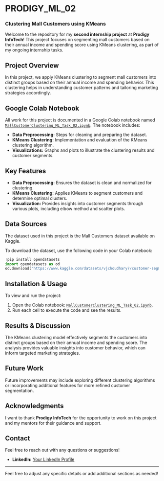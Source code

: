 # **PRODIGY_ML_02**

### **Clustering Mall Customers using KMeans**

Welcome to the repository for my **second internship project** at **Prodigy InfoTech**! This project focuses on segmenting mall customers based on their annual income and spending score using KMeans clustering, as part of my ongoing internship tasks.

## **Project Overview**

In this project, we apply KMeans clustering to segment mall customers into distinct groups based on their annual income and spending behavior. This clustering helps in understanding customer patterns and tailoring marketing strategies accordingly.

## **Google Colab Notebook**

All work for this project is documented in a Google Colab notebook named [`MallCustomerClustering_ML_Task_02.ipynb`](#). The notebook includes:

- **Data Preprocessing:** Steps for cleaning and preparing the dataset.
- **KMeans Clustering:** Implementation and evaluation of the KMeans clustering algorithm.
- **Visualizations:** Graphs and plots to illustrate the clustering results and customer segments.

## **Key Features**

- **Data Preprocessing:** Ensures the dataset is clean and normalized for clustering.
- **KMeans Clustering:** Applies KMeans to segment customers and determine optimal clusters.
- **Visualization:** Provides insights into customer segments through various plots, including elbow method and scatter plots.

## **Data Sources**

The dataset used in this project is the Mall Customers dataset available on Kaggle.

To download the dataset, use the following code in your Colab notebook:

```python
!pip install opendatasets
import opendatasets as od
od.download("https://www.kaggle.com/datasets/vjchoudhary7/customer-segmentation-tutorial-in-python/data")
```

## **Installation & Usage**

To view and run the project:

1. Open the Colab notebook: [`MallCustomerClustering_ML_Task_02.ipynb`](#).
2. Run each cell to execute the code and see the results.

## **Results & Discussion**

The KMeans clustering model effectively segments the customers into distinct groups based on their annual income and spending score. The analysis provides valuable insights into customer behavior, which can inform targeted marketing strategies.

## **Future Work**

Future improvements may include exploring different clustering algorithms or incorporating additional features for more refined customer segmentation.

## **Acknowledgments**

I want to thank **Prodigy InfoTech** for the opportunity to work on this project and my mentors for their guidance and support.

## **Contact**

Feel free to reach out with any questions or suggestions!

- **LinkedIn:** [Your LinkedIn Profile](https://www.linkedin.com/in/bishal-sarkar-103ba6265)

---

Feel free to adjust any specific details or add additional sections as needed!
